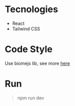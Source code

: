 # Tecnologies
- React
- Tailwind CSS

# Code Style
  Use biomejs lib, see more [here](https://biomejs.dev/guides/getting-started/)

# Run
> npm run dev